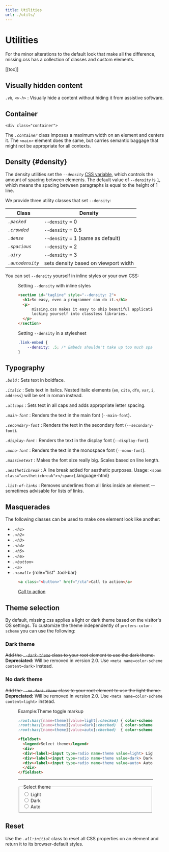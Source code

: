 ```yaml
---
title: Utilities
url: ./utils/
---
```


# Utilities

For the minor alterations to the default look that make all the difference,
missing.css has a collection of classes and custom elements.

[[toc]]

## Visually hidden content

<dfn>`.vh`</dfn>, <dfn>`<v-h>`</dfn>
:   Visually hide a content without hiding it from assistive software.


## Container

`<div class="container">`

The <dfn>`.container`</dfn> class imposes a maximum width on an element and 
centers it. The `<main>` element does the same, but carries semantic baggage
that might not be appropriate for all contexts.


## Density {#density}

The density utilities set the <dfn>`--density`</dfn> [CSS variable][], which
controls the amount of spacing between elements. The default value of
`--density` is `1`, which means the spacing between paragraphs is
equal to the height of 1 line.

We provide three utility classes that set `--density`:

| Class                     | Density                                    |
|---------------------------|--------------------------------------------|
| <dfn>`.packed`</dfn>      | `--density` = 0                            |
| <dfn>`.crowded`</dfn>     | `--density` = 0.5                          |
| <dfn>`.dense`</dfn>       | `--density` = 1 (same as default)          |
| <dfn>`.spacious`</dfn>    | `--density` = 2                            |
| <dfn>`.airy`</dfn>        | `--density` = 3                            |
| <dfn>`.autodensity`</dfn> | sets density based on viewport width       |

You can set `--density` yourself in inline styles or your own CSS:

<figure>
<figcaption>Setting <code>--density</code> with inline styles</figcaption>

  ~~~ html
  <section id="tagline" style="--density: 2">
    <h1>So easy, even a programmer can do it.</h1>
    <p>
        missing.css makes it easy to ship beautiful applications without
        locking yourself into classless libraries.
    </p>
  </section>
  ~~~
</figure>

<figure>
<figcaption>Setting <code>--density</code> in a stylesheet</figcaption>

  ~~~ css
  .link-embed {
      --density: .5; /* Embeds shouldn't take up too much space */
  }
  ~~~

</figure>


## Typography

<dfn>`.bold`</dfn>
:   Sets text in boldface.

<dfn>`.italic`</dfn>
:   Sets text in italics. Nested italic elements
    (`em`, `cite`, `dfn`, `var`, `i`, `address`) will be set in roman instead.

<dfn>`.allcaps`</dfn>
:   Sets text in all caps and adds appropriate letter spacing.

<dfn>`.main-font`</dfn>
:   Renders the text in the main font (`--main-font`).

<dfn>`.secondary-font`</dfn>
:   Renders the text in the secondary font (`--secondary-font`).

<dfn>`.display-font`</dfn>
:   Renders the text in the display font (`--display-font`).

<dfn>`.mono-font`</dfn>
:   Renders the text in the monospace font (`--mono-font`).

<dfn>`.massivetext`</dfn>
:   Makes the font size really big. Scales based on line length.

<dfn>`.aestheticbreak`</dfn>
:   A line break added for aesthetic purposes. Usage: `<span class="aestheticbreak"></span>`{.language-html}

<dfn>`.list-of-links`</dfn>
:   Removes underlines from all links inside an element -- sometimes advisable for lists of links.


## Masquerades

The following classes can be used to make one element look like another:

 - <dfn>`.<h1>`</dfn>
 - <dfn>`.<h2>`</dfn>
 - <dfn>`.<h3>`</dfn>
 - <dfn>`.<h4>`</dfn>
 - <dfn>`.<h5>`</dfn>
 - <dfn>`.<h6>`</dfn>
 - <dfn>`.<button>`</dfn>
 - <dfn>`.<a>`</dfn>
 - <dfn>`.<small>`</dfn>
 {role="list" .tool-bar}

<figure>

  ~~~ html
  <a class="<button>" href="/cta">Call to action</a>
  ~~~

  <p><a class="<button>" href="#">Call to action</a>


</figure>

## Theme selection

By default, missing.css applies a light or dark theme based on the visitor's OS settings.
To customize the theme independently of `prefers-color-scheme` you can use the following:

### Dark theme

~~Add the <dfn>`.-dark-theme`</dfn> class to your root element to use the dark theme.~~ <strong class="bad color">Depreciated:</strong> Will be removed in version 2.0. Use `<meta name=color-scheme content=dark>` instead.

### No dark theme

~~Add the <dfn>`.-no-dark-theme`</dfn> class to your root element to use the light theme.~~ <strong class="bad color">Depreciated:</strong> Will be removed in version 2.0. Use `<meta name=color-scheme content=light>` instead.

<figure>
<figcaption><sub-title class="allcaps">Example<v-h>:</v-h></sub-title>Theme toggle markup</figcaption>

  ~~~ css
  :root:has([name=theme][value=light]:checked) { color-scheme: light      }
  :root:has([name=theme][value=dark]:checked)  { color-scheme: dark       }
  :root:has([name=theme][value=auto]:checked)  { color-scheme: light dark }
  ~~~

  ~~~ html
  <fieldset>
    <legend>Select theme</legend>
    <div>
    <div><label><input type=radio name=theme value=light> Light</label></div>
    <div><label><input type=radio name=theme value=dark> Dark</label></div>
    <div><label><input type=radio name=theme value=auto> Auto</label></div>
    </div>
  </fieldset>
  ~~~

  <hr>

  <style>
    :root:has([name=theme][value=light]:checked) { color-scheme: light      }
    :root:has([name=theme][value=dark]:checked)  { color-scheme: dark       }
    :root:has([name=theme][value=auto]:checked)  { color-scheme: light dark }
  </style>
  <fieldset>
    <legend>Select theme</legend>
    <div>
    <div><label><input type=radio name=theme value=light> Light</label></div>
    <div><label><input type=radio name=theme value=dark> Dark</label></div>
    <div><label><input type=radio name=theme value=auto> Auto</label></div>
    </div>
  </fieldset>

</figure>


## Reset

Use the <dfn>`.all:initial`</dfn> class to reset all CSS properties on an
element and return it to its browser-default styles.


[CSS variable]: /docs/variables
